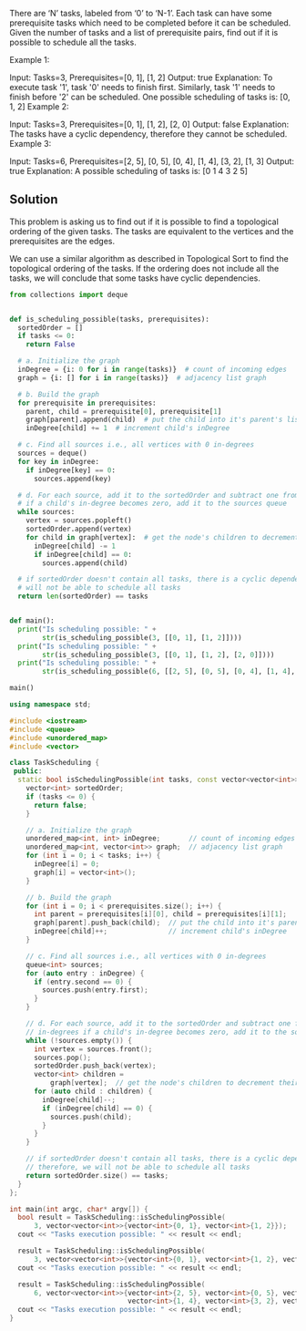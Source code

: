 There are ‘N’ tasks, labeled from ‘0’ to ‘N-1’. Each task can have some prerequisite tasks which need to be completed before it can be scheduled. Given the number of tasks and a list of prerequisite pairs, find out if it is possible to schedule all the tasks.

Example 1:

Input: Tasks=3, Prerequisites=[0, 1], [1, 2]
Output: true
Explanation: To execute task '1', task '0' needs to finish first. Similarly, task '1' needs 
to finish before '2' can be scheduled. One possible scheduling of tasks is: [0, 1, 2] 
Example 2:

Input: Tasks=3, Prerequisites=[0, 1], [1, 2], [2, 0]
Output: false
Explanation: The tasks have a cyclic dependency, therefore they cannot be scheduled.
Example 3:

Input: Tasks=6, Prerequisites=[2, 5], [0, 5], [0, 4], [1, 4], [3, 2], [1, 3]
Output: true
Explanation: A possible scheduling of tasks is: [0 1 4 3 2 5] 


## Solution 
This problem is asking us to find out if it is possible to find a topological ordering of the given tasks. The tasks are equivalent to the vertices and the prerequisites are the edges.

We can use a similar algorithm as described in Topological Sort to find the topological ordering of the tasks. If the ordering does not include all the tasks, we will conclude that some tasks have cyclic dependencies.

```python
from collections import deque


def is_scheduling_possible(tasks, prerequisites):
  sortedOrder = []
  if tasks <= 0:
    return False

  # a. Initialize the graph
  inDegree = {i: 0 for i in range(tasks)}  # count of incoming edges
  graph = {i: [] for i in range(tasks)}  # adjacency list graph

  # b. Build the graph
  for prerequisite in prerequisites:
    parent, child = prerequisite[0], prerequisite[1]
    graph[parent].append(child)  # put the child into it's parent's list
    inDegree[child] += 1  # increment child's inDegree

  # c. Find all sources i.e., all vertices with 0 in-degrees
  sources = deque()
  for key in inDegree:
    if inDegree[key] == 0:
      sources.append(key)

  # d. For each source, add it to the sortedOrder and subtract one from all of its children's in-degrees
  # if a child's in-degree becomes zero, add it to the sources queue
  while sources:
    vertex = sources.popleft()
    sortedOrder.append(vertex)
    for child in graph[vertex]:  # get the node's children to decrement their in-degrees
      inDegree[child] -= 1
      if inDegree[child] == 0:
        sources.append(child)

  # if sortedOrder doesn't contain all tasks, there is a cyclic dependency between tasks, therefore, we
  # will not be able to schedule all tasks
  return len(sortedOrder) == tasks


def main():
  print("Is scheduling possible: " +
        str(is_scheduling_possible(3, [[0, 1], [1, 2]])))
  print("Is scheduling possible: " +
        str(is_scheduling_possible(3, [[0, 1], [1, 2], [2, 0]])))
  print("Is scheduling possible: " +
        str(is_scheduling_possible(6, [[2, 5], [0, 5], [0, 4], [1, 4], [3, 2], [1, 3]])))

main()
```

```cpp
using namespace std;

#include <iostream>
#include <queue>
#include <unordered_map>
#include <vector>

class TaskScheduling {
 public:
  static bool isSchedulingPossible(int tasks, const vector<vector<int>>& prerequisites) {
    vector<int> sortedOrder;
    if (tasks <= 0) {
      return false;
    }

    // a. Initialize the graph
    unordered_map<int, int> inDegree;       // count of incoming edges for every vertex
    unordered_map<int, vector<int>> graph;  // adjacency list graph
    for (int i = 0; i < tasks; i++) {
      inDegree[i] = 0;
      graph[i] = vector<int>();
    }

    // b. Build the graph
    for (int i = 0; i < prerequisites.size(); i++) {
      int parent = prerequisites[i][0], child = prerequisites[i][1];
      graph[parent].push_back(child);  // put the child into it's parent's list
      inDegree[child]++;               // increment child's inDegree
    }

    // c. Find all sources i.e., all vertices with 0 in-degrees
    queue<int> sources;
    for (auto entry : inDegree) {
      if (entry.second == 0) {
        sources.push(entry.first);
      }
    }

    // d. For each source, add it to the sortedOrder and subtract one from all of its children's
    // in-degrees if a child's in-degree becomes zero, add it to the sources queue
    while (!sources.empty()) {
      int vertex = sources.front();
      sources.pop();
      sortedOrder.push_back(vertex);
      vector<int> children =
          graph[vertex];  // get the node's children to decrement their in-degrees
      for (auto child : children) {
        inDegree[child]--;
        if (inDegree[child] == 0) {
          sources.push(child);
        }
      }
    }

    // if sortedOrder doesn't contain all tasks, there is a cyclic dependency between tasks,
    // therefore, we will not be able to schedule all tasks
    return sortedOrder.size() == tasks;
  }
};

int main(int argc, char* argv[]) {
  bool result = TaskScheduling::isSchedulingPossible(
      3, vector<vector<int>>{vector<int>{0, 1}, vector<int>{1, 2}});
  cout << "Tasks execution possible: " << result << endl;

  result = TaskScheduling::isSchedulingPossible(
      3, vector<vector<int>>{vector<int>{0, 1}, vector<int>{1, 2}, vector<int>{2, 0}});
  cout << "Tasks execution possible: " << result << endl;

  result = TaskScheduling::isSchedulingPossible(
      6, vector<vector<int>>{vector<int>{2, 5}, vector<int>{0, 5}, vector<int>{0, 4},
                             vector<int>{1, 4}, vector<int>{3, 2}, vector<int>{1, 3}});
  cout << "Tasks execution possible: " << result << endl;
}
```
